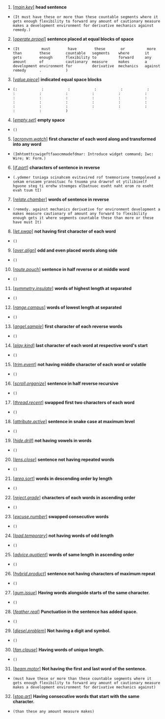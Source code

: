 1. <ins>[_main_._key_]</ins> __head sentence__
+ `(It must have these or more than these countable segments where it gets enough flexibility to forward any amount of cautionary measure makes a development environment for derivative mechanics against remedy.)`
2. <ins>[_operate_._propel_]</ins> __sentence placed at equal blocks of space__
+ `(It          must        have        these       or          more        than        these       countable   segments    where       it          gets        enough      flexibility to          forward     any         amount      of          cautionary  measure     makes       a           development environment for         derivative  mechanics   against     remedy      .           )`
3. <ins>[_value_._piece_]</ins> __indicated equal space blocks__
+ `(:           :           :           :           :           :           :           :           :           :           :           :           :           :           :           :           :           :           :           :           :           :           :           :           :           :           :           :           :           :           :           :           )`
4. <ins>[_empty_._set_]</ins> __empty space__
+ `()`
5. <ins>[_acronym_._watch_]</ins> __first character of each word along and transformed into any word__
+ `(Imhtomttcswigeftfaaocmmadefdmar: Introduce widget command; Iwc: Wire; W: Form.)`
6. <ins>[_if_._port_]</ins> __characters of sentence in reverse__
+ `(.ydemer tsniaga scinahcem evitavired rof tnemnorivne tnempoleved a sekam erusaem yranoituac fo tnuoma yna drawrof ot ytilibixelf hguone steg ti erehw stnemges elbatnuoc eseht naht erom ro eseht evah tsum tI)`
7. <ins>[_relate_._chamber_]</ins> __words of sentence in reverse__
+ `(remedy. against mechanics derivative for environment development a makes measure cautionary of amount any forward to flexibility enough gets it where segments countable these than more or these have must It)`
8. <ins>[_let_._swap_]</ins> __not having first character of each word__
+ `()`
9. <ins>[_over_._align_]</ins> __odd and even placed words along side__
+ `()`
10. <ins>[_route_._pouch_]</ins> __sentence in half reverse or at middle word__
+ `()`
11. <ins>[_symmetry_._insulate_]</ins> __words of highest length at separated__
+ `()`
12. <ins>[_range_._campus_]</ins> __words of lowest length at separated__
+ `()`
13. <ins>[_angel_._sample_]</ins> __first character of each reverse words__
+ `()`
14. <ins>[_play_._kind_]</ins> __last character of each word at respective word's start__
+ `()`
15. <ins>[_trim_._event_]</ins> __not having middle character of each word or volatile__
+ `()`
16. <ins>[_scroll_._organize_]</ins> __sentence in half reverse recursive__
+ `()`
17. <ins>[_thread_._recent_]</ins> __swapped first two characters of each word__
+ `()`
18. <ins>[_attribute_._active_]</ins> __sentence in snake case at maximum level__
+ `()`
19. <ins>[_hide_._drill_]</ins> __not having vowels in words__
+ `()`
20. <ins>[_lens_._close_]</ins> __sentence not having repeated words__
+ `()`
21. <ins>[_area_._sort_]</ins> __words in descending order by length__
+ `()`
22. <ins>[_reject_._grade_]</ins> __characters of each words in ascending order__
+ `()`
23. <ins>[_excuse_._number_]</ins> __swapped consecutive words__
+ `()`
24. <ins>[_load_._temporary_]</ins> __not having words of odd length__
+ `()`
25. <ins>[_advice_._quotient_]</ins> __words of same length in ascending order__
+ `()`
26. <ins>[_hybrid_._product_]</ins> __sentence not having characters of maximum repeat__
+ `()`
27. <ins>[_gum_._issue_]</ins> __Having words alongside starts of the same character.__
+ `()`
28. <ins>[_feather_._real_]</ins> __Punctuation in the sentence has added space.__
+ `()`
29. <ins>[_diesel_._problem_]</ins> __Not having a digit and symbol.__
+ `()`
30. <ins>[_fan_._clause_]</ins> __Having words of unique length.__
+ `()`
31. <ins>[_beam_._motor_]</ins> __Not having the first and last word of the sentence.__
+ `(must have these or more than these countable segments where it gets enough flexibility to forward any amount of cautionary measure makes a development environment for derivative mechanics against)`
32. <ins>[_stop_._art_]</ins> __Having consecutive words that start with the same character.__
+ `(than these any amount measure makes)`